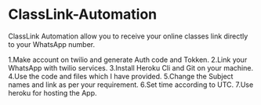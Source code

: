 # ClassLink-Automation
ClassLink Automation allow you to receive your online classes link directly to your WhatsApp number.

1.Make account on twilio and generate Auth code and Tokken.
2.Link your WhatsApp with twilio services.
3.Install Heroku Cli and Git on your machine.
4.Use the code and files which I have provided.
5.Change the Subject names and link as per your requirement.
6.Set time according to UTC.
7.Use heroku for hosting the App.
